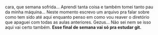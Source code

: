 cara, que semana sofrida... Aprendi tanta coisa e também tomei tanto pau da minha máquina... Neste momento escrevo um arquivo pra falar sobre como tem sido até aqui enquanto penso em como vou reaver o diretório que apaguei com todas as aulas anteriores. Gezus...
Não sei nem se isso aqui vai certo também. **Esse final de semana vai só pra estudar git.**